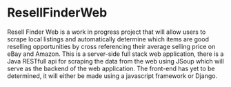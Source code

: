 # ResellFinderWeb
Resell Finder Web is a work in progress project that will allow users to scrape local listings and automatically determine which items are good reselling opportunities by cross referencing their average selling price on eBay and Amazon. This is a server-side full stack web application, there is a Java RESTfull api for scraping the data from the web using JSoup which will serve as the backend of the web application. The front-end has yet to be determined, it will either be made using a javascript framework or Django. 

